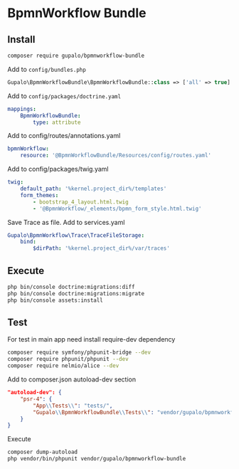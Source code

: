 BpmnWorkflow Bundle
===================

## Install

```bash
composer require gupalo/bpmnworkflow-bundle
```

Add to `config/bundles.php`
```php
Gupalo\BpmnWorkflowBundle\BpmnWorkflowBundle::class => ['all' => true]
```

Add to `config/packages/doctrine.yaml`
```yaml
mappings:
    BpmnWorkflowBundle:
        type: attribute
```

Add to config/routes/annotations.yaml

```yaml
bpmnWorkflow:
    resource: '@BpmnWorkflowBundle/Resources/config/routes.yaml'
```

Add to config/packages/twig.yaml

```yaml
twig:
    default_path: '%kernel.project_dir%/templates'
    form_themes:
        - bootstrap_4_layout.html.twig
        - '@BpmnWorkflow/_elements/bpmn_form_style.html.twig'
```

Save Trace as file. Add to services.yaml

```yaml
Gupalo\BpmnWorkflow\Trace\TraceFileStorage:
    bind:
        $dirPath: '%kernel.project_dir%/var/traces'
```


## Execute

```bash
php bin/console doctrine:migrations:diff
php bin/console doctrine:migrations:migrate
php bin/console assets:install
```

## Test

For test in main app need install require-dev dependency

```bash
composer require symfony/phpunit-bridge --dev
composer require phpunit/phpunit --dev
composer require nelmio/alice --dev
```

Add to composer.json autoload-dev section

```json
"autoload-dev": {
    "psr-4": {
        "App\\Tests\\": "tests/",
        "Gupalo\\BpmnWorkflowBundle\\Tests\\": "vendor/gupalo/bpmnworkflow-bundle/tests/"
    }
}
```

Execute

```bash
composer dump-autoload
php vendor/bin/phpunit vendor/gupalo/bpmnworkflow-bundle
```
